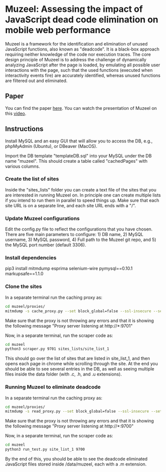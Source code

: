 # Muzeel: Assessing the impact of JavaScript dead code elimination on mobile web performance

Muzeel is a framework for the identification and elimination of unused JavaScript functions, also known as "deadcode". It is a black-box approach requiring neither knowledge of the code nor execution traces. The core design principle of Muzeel is to address the challenge of dynamically analyzing JavaScript after the page is loaded, by emulating all possible user interactions with the page, such that the used functions (executed when interactivity events fire) are accurately identified, whereas unused functions are filtered out and eliminated.

## Paper
You can find the paper [here].
You can watch the presentation of Muzeel on this [video].

## Instructions

Install MySQL and an easy GUI that will allow you to access the DB, e.g., phpMyAdmin (Ubuntu), or DBeaver (MacOS).

Import the DB template "templateDB.sql" into your MySQL under the DB name "muzeel". This 
should create a table called "cachedPages" with various columns.

### Create the list of sites

Inside the "sites_lists" folder you can create a text file of the sites that you are interested in running Muzeel on. In principle one can create multiple lists if you intend to run them in parallel to speed things up. Make sure that each site URL is on a separate line, and each site URL ends with a "/".


### Update Muzeel configurations

Edit the config.py file to reflect the configurations that you have chosen. There are five main parameters to configure: 1) DB name, 2) MySQL username, 3) MySQL password, 4) Full path to the Muzeel git repo, and 5) the MySQL port number (default 3306).

### Install dependencies
pip3 install mitmdump esprima selenium-wire pymysql==0.10.1 markupsafe==1.1.0

### Clone the sites 

In a separate terminal run the caching proxy as:
````` sh
cd muzeel/proxies/
mitmdump -s cache_proxy.py --set block_global=false --ssl-insecure --set upstream-cert=false --listen-port 9701
`````

Make sure that the proxy is not throwing any errors and that it is showing the following message "Proxy server listening at http://*:9701"

Now, in a separate terminal, run the scraper code as:
````` sh
cd muzeel
python3 scraper.py 9701 sites_lists/site_list_1
`````

This should go over the list of sites that are listed in site_list_1, and then opens each page in chrome while scrolling through the site. At the end you should be able to see several entries in the DB, as well as seeing multiple files inside the data folder (with .c, .h, and .u extensions).


### Running Muzeel to eliminate deadcode

In a separate terminal run the caching proxy as:
````` sh
cd muzeel/proxies/
mitmdump -s read_proxy.py --set block_global=false --ssl-insecure --set upstream-cert=false --listen-port 9700
`````

Make sure that the proxy is not throwing any errors and that it is showing the following message "Proxy server listening at http://*:9700"

Now, in a separate terminal, run the scraper code as:
````` sh
cd muzeel
python3 run_test.py site_list_1 9700
`````

By the end of this, you should be able to see the deadcode eliminated JavaScript files stored inside /data/muzeel, each with a .m extension.

[here]: <https://dl.acm.org/doi/10.1145/3517745.3561427>
[video]: <https://iframe.videodelivery.net/eyJraWQiOiI3YjgzNTg3NDZlNWJmNDM0MjY5YzEwZTYwMDg0ZjViYiIsImFsZyI6IlJTMjU2In0.eyJzdWIiOiJlZDI0ZTFlYjQ3NGQwMjA4NmQ3ZWZkYTc5NGNlMGQzMSIsImtpZCI6IjdiODM1ODc0NmU1YmY0MzQyNjljMTBlNjAwODRmNWJiIiwiZXhwIjoxNjcyODQ1NzU0fQ.a39D0zQ4eIy4ObEF6RQIh4tCIgaiv4zjjV3aGNarL0h-HoFXUJVkSgpkSRSzhaAHxFB7k8oCAcuAE-rOYm-1JpvC2AkkqRXS1G0N-a7i9r--a3oAl0q-H-WpPlAkPafq7mUdbiTh3AL-Wgwi3FaKpuLKlzemvHUtITC3D9WiNkhWcobXkzNzRATOonVHFIw1zjUWdTDkODZjLzxozyZonmsjiiCYVB31nlqK1zf9TpcBw7Beitcv1Ri0LTeNjQRFEXGm9pjHu8MZBRglbq1wfzTrFs33gy-Ox94bmylOZx5FgWIha_yFKxHcCIiCfm1q8rWHOwvQMcYEytnM7k6HPg>
